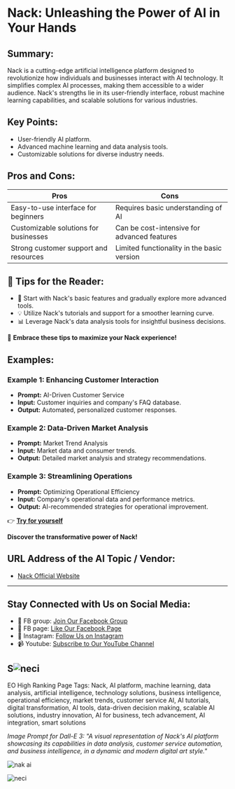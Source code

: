 
# Nack: Unleashing the Power of AI in Your Hands

## Summary:
Nack is a cutting-edge artificial intelligence platform designed to revolutionize how individuals and businesses interact with AI technology. It simplifies complex AI processes, making them accessible to a wider audience. Nack's strengths lie in its user-friendly interface, robust machine learning capabilities, and scalable solutions for various industries.

## Key Points:
- User-friendly AI platform.
- Advanced machine learning and data analysis tools.
- Customizable solutions for diverse industry needs.

## Pros and Cons:

| Pros                                  | Cons                                  |
|---------------------------------------|---------------------------------------|
| Easy-to-use interface for beginners   | Requires basic understanding of AI    |
| Customizable solutions for businesses | Can be cost-intensive for advanced features |
| Strong customer support and resources | Limited functionality in the basic version |

## 🌟 Tips for the Reader:
- 🚀 Start with Nack's basic features and gradually explore more advanced tools.
- 💡 Utilize Nack's tutorials and support for a smoother learning curve.
- 📊 Leverage Nack's data analysis tools for insightful business decisions.

🔵 **Embrace these tips to maximize your Nack experience!**

## Examples:

### Example 1: Enhancing Customer Interaction
- **Prompt:** AI-Driven Customer Service
- **Input:** Customer inquiries and company's FAQ database.
- **Output:** Automated, personalized customer responses.

### Example 2: Data-Driven Market Analysis
- **Prompt:** Market Trend Analysis
- **Input:** Market data and consumer trends.
- **Output:** Detailed market analysis and strategy recommendations.

### Example 3: Streamlining Operations
- **Prompt:** Optimizing Operational Efficiency
- **Input:** Company's operational data and performance metrics.
- **Output:** AI-recommended strategies for operational improvement.

👉 **[Try for yourself](<insert-your-url-here>)**

**Discover the transformative power of Nack!**

## URL Address of the AI Topic / Vendor:
- [Nack Official Website](<https://www.nack.ai/>)

---

## Stay Connected with Us on Social Media:

- 📘 FB group: [Join Our Facebook Group](https://www.facebook.com/groups/trionxai)
- 📖 FB page: [Like Our Facebook Page](https://www.facebook.com/ai.trionxai)
- 📸 Instagram: [Follow Us on Instagram](https://www.instagram.com/trionxai/)
- 📹 Youtube: [Subscribe to Our YouTube Channel](https://www.youtube.com/@robotdocs/)

## S![neci](https://github.com/ncgcloudhub/ai-tools-list/assets/149958388/6d5b1b46-21d7-4560-9504-1a2ca9aa7ccf)
EO High Ranking Page Tags:
Nack, AI platform, machine learning, data analysis, artificial intelligence, technology solutions, business intelligence, operational efficiency, market trends, customer service AI, AI tutorials, digital transformation, AI tools, data-driven decision making, scalable AI solutions, industry innovation, AI for business, tech advancement, AI integration, smart solutions



*Image Prompt for Dall-E 3: "A visual representation of Nack's AI platform showcasing its capabilities in data analysis, customer service automation, and business intelligence, in a dynamic and modern digital art style."*

![nak ai](https://github.com/ncgcloudhub/ai-tools-list/assets/149958388/a4df17f4-625b-4aec-9cb8-c8c585ed38ca)

![neci](https://github.com/ncgcloudhub/ai-tools-list/assets/149958388/5f057f09-c533-424e-bf8a-28b477fd9380)

